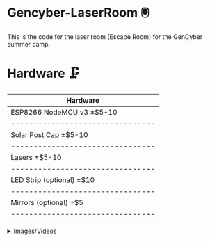 # Gencyber-LaserRoom 🖲️
This is the code for the laser room (Escape Room) for the GenCyber summer camp. 

# Hardware 🗜️
| Hardware                       |
|--------------------------------|
| ESP8266 NodeMCU v3   ±$5-10    |
|--------------------------------|
| Solar Post Cap       ±$5-10    |
|--------------------------------|
| Lasers               ±$5-10    |
|--------------------------------|
| LED Strip (optional) ±$10      |
|--------------------------------|
| Mirrors (optional)   ±$5       |
|--------------------------------|


<details>
  <summary>Images/Videos</summary>

  ## Test Run (Without Mirrors)
  ![TestRUN](https://github.com/CharlesTheGreat77/Gencyber-LaserRoom/assets/27988707/44d92907-4415-4edd-910d-ad1e5359191b)

  ## Laser and Sensor(s)
  ![LaserSensor](https://github.com/CharlesTheGreat77/Gencyber-LaserRoom/assets/27988707/703044cb-060e-4b8a-bc64-a07f98c1bcb5)

  ## Relay(s)
  ![Relay](https://github.com/CharlesTheGreat77/Gencyber-LaserRoom/assets/27988707/2648bcdc-ac58-4274-9618-2df230cf8dfc)

# How it works ⚙️
The lasers are connected to a single ESP8266 NodeMCU V3 on the pins specifed in the ```lasercontrol.ino``` file. All ESPs are connected to a single AP, which allows seemless control of the LEDs and the lasers. The laser is pointed directly at the outdoor solarpost cap "sensors" that are wired to an esp8266. LED strips are wired to a single ESP8266 with an external power supply to provide 5v to the LEDs. The sensor(s) on boot calibrates with the laser sensor values being the "norm". Any huge drop in the values will signify that someone/something got in the way of the laser and sensor. The sensors send an http request to the laser controlled ESP8266 which then turn OFF/ON the lasers and turns the LEDs red when tripped for the seconds specified in the ```LaserSensor.ino``` file. 

# Arduino Dependencies 📝
| Dependencies                   |
|--------------------------------|
| ESP8266 Generic Arduino Lib    |
|--------------------------------|
| FastLED Arduino Lib            |
|--------------------------------|
Board Manager URL for ESP8266 Generic Lib:
- https://arduino.esp8266.com/stable/package_esp8266com_index.json


# Setup 🔨
1. Specify the AP and Password the ESP(s) will be on in all of the INO files.
2. Change the IP addresses in ```LaserSensor.ino``` file to the IP Addresses of the laser ESP, and the LED ESP.
3. Setup laser(s) and mirror positions.
4. Setup the LEDs.
5. Make sure the lasers are hitting the solarpost cap sensors DIRECTLY.
6. Power on the sensors with the lasers directly hitting the sensor. (takes only a few seconds after boot to calibrate)

# Control 🕹️
There's two options to control the lasers and LEDs.
1. Terminal
   - curl http://192.168.0.101/laser/off
   - curl http://192.168.0.101/laser/on?num=5 // [off/on] turn laser 5 on (each laser is controlled via GPIO Pins on ESP8266)
   - curl http://192.168.0.102/led/off // [off/on] turn off LEDs
   - curl http://192.168.0.102/led/on?color=white // [red/white] only two options for colors, change in ```EAPLedLights.ino```
2. Web Interface
   - Compile and run the ```web_interface.go``` file to start the local webserver to control the lasers with the ```index.html``` in the repo.
   - ```go build -o web_interface web_interface.go``` // to compile
   - ```./web_interface``` // run the webserver

# Conlusion
With all the work done, I am glad the students enjoyed the laser room, and glad all worked as expected. We had issues with the power distribution with the lasers, but after rigging a 9v to each, we seemed to get through the hours of it operating.

More Pictures/Videos SOON!
